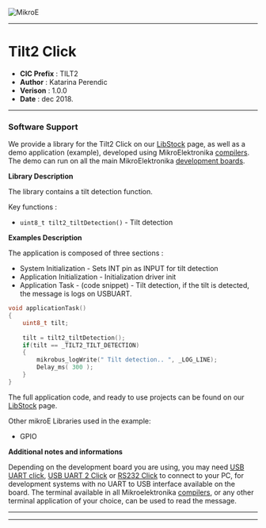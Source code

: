 ![MikroE](http://www.mikroe.com/img/designs/beta/logo_small.png)

---

# Tilt2 Click

- **CIC Prefix**  : TILT2
- **Author**      : Katarina Perendic
- **Verison**     : 1.0.0
- **Date**        : dec 2018.

---

### Software Support

We provide a library for the Tilt2 Click on our [LibStock](https://libstock.mikroe.com/projects/view/2692/tilt-2-click) 
page, as well as a demo application (example), developed using MikroElektronika 
[compilers](http://shop.mikroe.com/compilers). The demo can run on all the main 
MikroElektronika [development boards](http://shop.mikroe.com/development-boards).

**Library Description**

The library contains a tilt detection function.

Key functions :

- ``` uint8_t tilt2_tiltDetection() ``` - Tilt detection

**Examples Description**

The application is composed of three sections :

- System Initialization - Sets INT pin as INPUT for tilt detection
- Application Initialization - Initialization driver init
- Application Task - (code snippet) - Tilt detection, if the tilt is detected, the message is logs on USBUART.

```.c
void applicationTask()
{
    uint8_t tilt;
    
    tilt = tilt2_tiltDetection();
    if(tilt == _TILT2_TILT_DETECTION)
    {
        mikrobus_logWrite(" Tilt detection.. ", _LOG_LINE);
        Delay_ms( 300 );
    }
}
```

The full application code, and ready to use projects can be found on our 
[LibStock](https://libstock.mikroe.com/projects/view/2692/tilt-2-click) page.

Other mikroE Libraries used in the example:

- GPIO

**Additional notes and informations**

Depending on the development board you are using, you may need 
[USB UART click](http://shop.mikroe.com/usb-uart-click), 
[USB UART 2 Click](http://shop.mikroe.com/usb-uart-2-click) or 
[RS232 Click](http://shop.mikroe.com/rs232-click) to connect to your PC, for 
development systems with no UART to USB interface available on the board. The 
terminal available in all Mikroelektronika 
[compilers](http://shop.mikroe.com/compilers), or any other terminal application 
of your choice, can be used to read the message.

---
---
